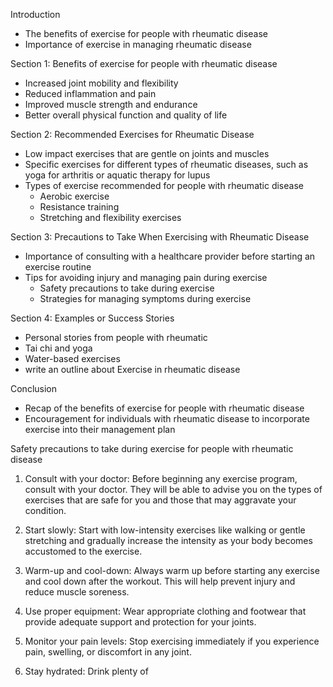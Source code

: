 Introduction
- The benefits of exercise for people with rheumatic disease
- Importance of exercise in managing rheumatic disease

Section 1: Benefits of exercise for people with rheumatic disease
-   Increased joint mobility and flexibility
-   Reduced inflammation and pain
-   Improved muscle strength and endurance
-   Better overall physical function and quality of life
  
Section 2: Recommended Exercises for Rheumatic Disease
- Low impact exercises that are gentle on joints and muscles
- Specific exercises for different types of rheumatic diseases, such as yoga for arthritis or aquatic therapy for lupus
- Types of exercise recommended for people with rheumatic disease
	- Aerobic exercise
	- Resistance training
	- Stretching and flexibility exercises

Section 3: Precautions to Take When Exercising with Rheumatic Disease 
- Importance of consulting with a healthcare provider before starting an exercise routine 
- Tips for avoiding injury and managing pain during exercise 
	- Safety precautions to take during exercise
	- Strategies for managing symptoms during exercise

Section 4: Examples or Success Stories 
- Personal stories from people with rheumatic
-   Tai chi and yoga
-   Water-based exercises
-   write an outline about Exercise in rheumatic disease

Conclusion
- Recap of the benefits of exercise for people with rheumatic disease 
- Encouragement for individuals with rheumatic disease to incorporate exercise into their management plan





Safety precautions to take during exercise for people with rheumatic disease

1. Consult with your doctor: Before beginning any exercise program, consult with your doctor. They will be able to advise you on the types of exercises that are safe for you and those that may aggravate your condition.

2. Start slowly: Start with low-intensity exercises like walking or gentle stretching and gradually increase the intensity as your body becomes accustomed to the exercise.

3. Warm-up and cool-down: Always warm up before starting any exercise and cool down after the workout. This will help prevent injury and reduce muscle soreness.

4. Use proper equipment: Wear appropriate clothing and footwear that provide adequate support and protection for your joints.

5. Monitor your pain levels: Stop exercising immediately if you experience pain, swelling, or discomfort in any joint.

6. Stay hydrated: Drink plenty of 